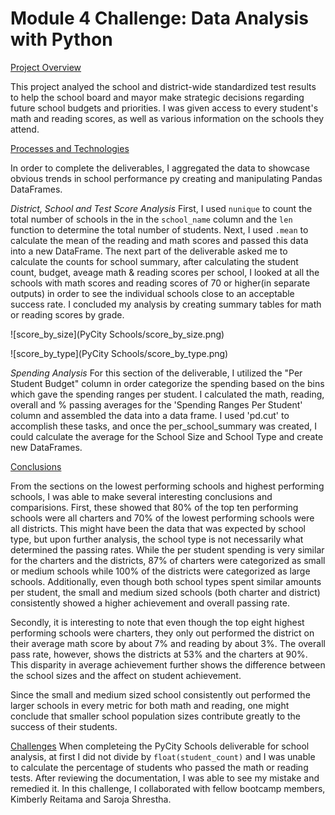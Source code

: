 # Module 4 Challenge: Data Analysis with Python

<ins>Project Overview</ins>

This project analyed the school and district-wide standardized test results to help the school board and mayor make strategic decisions regarding future school budgets and priorities. I was given access to every student's math and reading scores, as well as various information on the schools they attend.

<ins>Processes and Technologies</ins>

In order to complete the deliverables, I aggregated the data to showcase obvious trends in school performance py creating and manipulating Pandas DataFrames.

*District, School and Test Score Analysis*
First, I used `nunique` to count the total number of schools in the in the `school_name` column and the `len` function to determine the total number of students. Next, I used `.mean` to calculate the mean of the reading and math scores and passed this data into a new DataFrame. The next part of the deliverable asked me to calculate the counts for school summary, after calculating the student count, budget, aveage math & reading scores per school, I looked at all the schools with math scores and reading scores of 70 or higher(in separate outputs) in order to see the individual schools close to an acceptable success rate. I concluded my analysis by creating summary tables for math or reading scores by grade.

![score_by_size](PyCity Schools/score_by_size.png)

![score_by_type](PyCity Schools/score_by_type.png)

*Spending Analysis*
For this section of the deliverable, I utilized the "Per Student Budget" column in order categorize the spending based on the bins which gave the spending ranges per student. I calculated the math, reading, overall and % passing averages for the 'Spending Ranges Per Student' column and assembled the data into a data frame. I used 'pd.cut' to accomplish these tasks, and once the per_school_summary was created, I could calculate the average for the School Size and School Type and create new DataFrames.

<ins>Conclusions</ins>

From the sections on the lowest performing schools and highest performing schools, I was able to make several interesting conclusions and comparisions. First, these showed that 80% of the top ten performing schools were all charters and 70% of the lowest performing schools were all districts. This might have been the data that was expected by school type, but upon further analysis, the school type is not necessarily what determined the passing rates. 
While the per student spending is very similar for the charters and the districts, 87% of charters were categorized as small or medium schools while 100% of the districts were categorized as large schools. Additionally, even though both school types spent similar amounts per student, the small and medium sized schools (both charter and district) consistently showed a higher achievement and overall passing rate.

Secondly, it is interesting to note that even though the top eight highest performing schools were charters, they only out performed the district on their average math score by about 7% and reading by about 3%. The overall pass rate, however, shows the districts at 53% and the charters at 90%. This disparity in average achievement further shows the difference between the school sizes and the affect on student achievement.

Since the small and medium sized school consistently out performed the larger schools in every metric for both math and reading, one might conclude that smaller school population sizes contribute greatly to the success of their students.

<ins>Challenges</ins>
When completeing the PyCity Schools deliverable for school analysis, at first I did not divide by `float(student_count)` and I was unable to calculate the percentage of students who passed the math or reading tests. After reviewing the documentation, I was able to see my mistake and remedied it. In this challenge, I collaborated with fellow bootcamp members, Kimberly Reitama and Saroja Shrestha.
